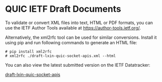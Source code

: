 # QUIC IETF Draft Documents

To validate or convert XML files into text, HTML or PDF formats, you can
use the IETF Author Tools available at https://author-tools.ietf.org/.

Alternatively, the xml2rfc tool can be used for similar conversions.
Install it using pip and run following commands to generate an HTML file:

    # pip install xml2rfc
    # xml2rfc ./draft-lxin-quic-socket-apis.xml --html

You can also view the latest submitted version on the IETF Datatracker:

[draft-lxin-quic-socket-apis](https://datatracker.ietf.org/doc/html/draft-lxin-quic-socket-apis)
